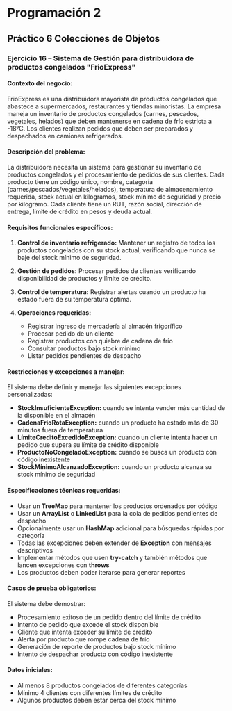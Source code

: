 # Programación 2
## Práctico 6 Colecciones de Objetos

### Ejercicio 16 – Sistema de Gestión para distribuidora de productos congelados "FrioExpress"

#### Contexto del negocio:
FrioExpress es una distribuidora mayorista de productos congelados que abastece a supermercados, restaurantes y tiendas minoristas. La empresa maneja un inventario de productos congelados (carnes, pescados, vegetales, helados) que deben mantenerse en cadena de frío estricta a -18°C. Los clientes realizan pedidos que deben ser preparados y despachados en camiones refrigerados.

#### Descripción del problema:
La distribuidora necesita un sistema para gestionar su inventario de productos congelados y el procesamiento de pedidos de sus clientes. Cada producto tiene un código único, nombre, categoría (carnes/pescados/vegetales/helados), temperatura de almacenamiento requerida, stock actual en kilogramos, stock mínimo de seguridad y precio por kilogramo. Cada cliente tiene un RUT, razón social, dirección de entrega, límite de crédito en pesos y deuda actual.

#### Requisitos funcionales específicos:

1. **Control de inventario refrigerado:** Mantener un registro de todos los productos congelados con su stock actual, verificando que nunca se baje del stock mínimo de seguridad.

2. **Gestión de pedidos:** Procesar pedidos de clientes verificando disponibilidad de productos y límite de crédito.

3. **Control de temperatura:** Registrar alertas cuando un producto ha estado fuera de su temperatura óptima.

4. **Operaciones requeridas:**
   - Registrar ingreso de mercadería al almacén frigorífico
   - Procesar pedido de un cliente
   - Registrar productos con quiebre de cadena de frío
   - Consultar productos bajo stock mínimo
   - Listar pedidos pendientes de despacho

#### Restricciones y excepciones a manejar:
El sistema debe definir y manejar las siguientes excepciones personalizadas:

- **StockInsuficienteException:** cuando se intenta vender más cantidad de la disponible en el almacén
- **CadenaFrioRotaException:** cuando un producto ha estado más de 30 minutos fuera de temperatura
- **LímiteCreditoExcedidoException:** cuando un cliente intenta hacer un pedido que supera su límite de crédito disponible
- **ProductoNoCongeladoException:** cuando se busca un producto con código inexistente
- **StockMínimoAlcanzadoException:** cuando un producto alcanza su stock mínimo de seguridad

#### Especificaciones técnicas requeridas:

- Usar un **TreeMap** para mantener los productos ordenados por código
- Usar un **ArrayList** o **LinkedList** para la cola de pedidos pendientes de despacho
- Opcionalmente usar un **HashMap** adicional para búsquedas rápidas por categoría
- Todas las excepciones deben extender de **Exception** con mensajes descriptivos
- Implementar métodos que usen **try-catch** y también métodos que lancen excepciones con **throws**
- Los productos deben poder iterarse para generar reportes

#### Casos de prueba obligatorios:
El sistema debe demostrar:

- Procesamiento exitoso de un pedido dentro del límite de crédito
- Intento de pedido que excede el stock disponible
- Cliente que intenta exceder su límite de crédito
- Alerta por producto que rompe cadena de frío
- Generación de reporte de productos bajo stock mínimo
- Intento de despachar producto con código inexistente

#### Datos iniciales:
- Al menos 8 productos congelados de diferentes categorías
- Mínimo 4 clientes con diferentes límites de crédito
- Algunos productos deben estar cerca del stock mínimo
